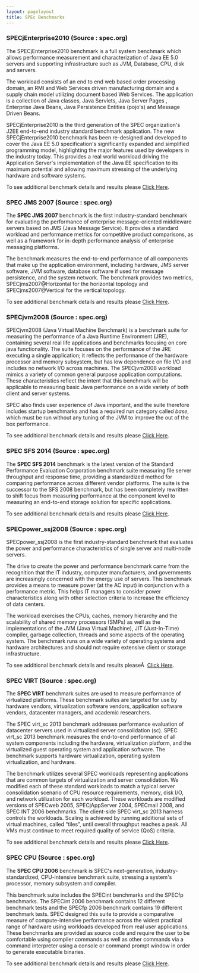 ```yaml
---
layout: pagelayout
title: SPEc Benchmarks
---
```


### SPECjEnterprise2010 (Source : spec.org)

The SPECjEnterprise2010 benchmark is a full system benchmark which allows performance measurement and characterization of Java EE 5.0 servers and supporting infrastructure such as JVM, Database, CPU, disk and servers.

The workload consists of an end to end web based order processing domain, an RMI and Web Services driven manufacturing domain and a supply chain model utilizing document based Web Services. The application is a collection of Java classes, Java Servlets, Java Server Pages , Enterprise Java Beans, Java Persistence Entities (pojo's) and Message Driven Beans.

SPECjEnterprise2010 is the third generation of the SPEC organization's J2EE end-to-end industry standard benchmark application. The new SPECjEnterprise2010 benchmark has been re-designed and developed to cover the Java EE 5.0 specification's significantly expanded and simplified programming model, highlighting the major features used by developers in the industry today. This provides a real world workload driving the Application Server's implementation of the Java EE specification to its maximum potential and allowing maximum stressing of the underlying hardware and software systems.

To see additional benchmark details and results please <a href="http://spec.org/jEnterprise2010/results/" target="_blank">Click Here</a>.

### SPEC JMS 2007 (Source : spec.org) 

The **SPEC JMS 2007** benchmark is the first industry-standard benchmark for evaluating the performance of enterprise message-oriented middleware servers based on JMS (Java Message Service). It provides a standard workload and performance metrics for competitive product comparisons, as well as a framework for in-depth performance analysis of enterprise messaging platforms.

The benchmark measures the end-to-end performance of all components that make up the application environment, including hardware, JMS server software, JVM software, database software if used for message persistence, and the system network. The benchmark provides two metrics, SPECjms2007@Horizontal for the horizontal topology and SPECjms2007@Vertical for the vertical topology.

To see additional benchmark details and results please <a href="http://spec.org/jms2007/results/" target="_blank">Click Here</a>.

### SPECjvm2008 (Source : spec.org)

SPECjvm2008 (Java Virtual Machine Benchmark) is a benchmark suite for measuring the performance of a Java Runtime Environment (JRE), containing several real life applications and benchmarks focusing on core java functionality. The suite focuses on the performance of the JRE executing a single application; it reflects the performance of the hardware processor and memory subsystem, but has low dependence on file I/O and includes no network I/O across machines. The SPECjvm2008 workload mimics a variety of common general purpose application computations. These characteristics reflect the intent that this benchmark will be applicable to measuring basic Java performance on a wide variety of both client and server systems.

SPEC also finds user experience of Java important, and the suite therefore includes startup benchmarks and has a required run category called _base_, which must be run without any tuning of the JVM to improve the out of the box performance.

To see additional benchmark details and results please <a href="http://spec.org/jvm2008/results/" target="_blank">Click Here</a>.

### SPEC SFS 2014 (Source : spec.org)

The **SPEC SFS 2014** benchmark is the latest version of the Standard Performance Evaluation Corporation benchmark suite measuring file server throughput and response time, providing a standardized method for comparing performance across different vendor platforms. The suite is the successor to the SFS 2008 benchmark, but has been completely rewritten to shift focus from measuring performance at the component level to measuring an end-to-end storage solution for specific applications.

To see additional benchmark details and results please <a href="http://spec.org/sfs2014/results/" target="_blank">Click Here</a>.

### SPECpower_ssj2008 (Source : spec.org)

SPECpower_ssj2008 is the first industry-standard benchmark that evaluates the power and performance characteristics of single server and multi-node servers.

The drive to create the power and performance benchmark came from the recognition that the IT industry, computer manufacturers, and governments are increasingly concerned with the energy use of servers. This benchmark provides a means to measure power (at the AC input) in conjunction with a performance metric. This helps IT managers to consider power characteristics along with other selection criteria to increase the efficiency of data centers.

The workload exercises the CPUs, caches, memory hierarchy and the scalability of shared memory processors (SMPs) as well as the implementations of the JVM (Java Virtual Machine), JIT (Just-In-Time) compiler, garbage collection, threads and some aspects of the operating system. The benchmark runs on a wide variety of operating systems and hardware architectures and should not require extensive client or storage infrastructure.

To see additional benchmark details and results pleaseÂ  <a href="http://spec.org/power_ssj2008/results/" target="_blank">Click Here</a>.

### SPEC VIRT (Source : spec.org) 

The **SPEC VIRT** benchmark suites are used to measure performance of virtualized platforms. These benchmark suites are targeted for use by hardware vendors, virtualization software vendors, application software vendors, datacenter managers, and academic researchers.

The SPEC virt_sc 2013 benchmark addresses performance evaluation of datacenter servers used in virtualized server consolidation (sc). SPEC virt_sc 2013 benchmark measures the end-to-end performance of all system components including the hardware, virtualization platform, and the virtualized guest operating system and application software. The benchmark supports hardware virtualization, operating system virtualization, and hardware.

The benchmark utilizes several SPEC workloads representing applications that are common targets of virtualization and server consolidation. We modified each of these standard workloads to match a typical server consolidation scenario of CPU resource requirements, memory, disk I/O, and network utilization for each workload. These workloads are modified versions of SPECweb 2005, SPECjAppServer 2004, SPECmail 2008, and SPEC INT 2006 benchmarks. The client-side SPEC virt_sc 2013 harness controls the workloads. Scaling is achieved by running additional sets of virtual machines, called &#8220;tiles&#8221;, until overall throughput reaches a peak. All VMs must continue to meet required quality of service (QoS) criteria.

To see additional benchmark details and results please <a href="http://spec.org/virt_sc2013/results/" target="_blank">Click Here</a>.

### SPEC CPU (Source : spec.org)

The **SPEC CPU 2006** benchmark is SPEC's next-generation, industry-standardized, CPU-intensive benchmark suite, stressing a system's processor, memory subsystem and compiler.

This benchmark suite includes the SPECint benchmarks and the SPECfp benchmarks. The SPECint 2006 benchmark contains 12 different benchmark tests and the SPECfp 2006 benchmark contains 19 different benchmark tests. SPEC designed this suite to provide a comparative measure of compute-intensive performance across the widest practical range of hardware using workloads developed from real user applications. These benchmarks are provided as source code and require the user to be comfortable using compiler commands as well as other commands via a command interpreter using a console or command prompt window in order to generate executable binaries.

To see additional benchmark details and results please <a href="http://spec.org/cpu2006/results/" target="_blank">Click Here</a>.

